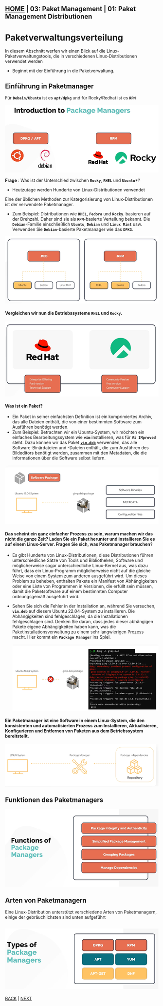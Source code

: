 [HOME](../../README.md) | 03: Paket Management | 01: Paket Management Distributionen
---
# Paketverwaltungsverteilung

In diesem Abschnitt werfen wir einen Blick auf die Linux-Paketverwaltungstools, die in verschiedenen Linux-Distributionen verwendet werden
- Beginnt mit der Einführung in die Paketverwaltung.

## Einführung in Paketmanager

Für **`Debain/Ubuntu`** ist es **`apt/dpkg`** und für Rocky/Redhat ist es **`RPM`**

![Paket-Manager](../../images/paket-managers.PNG)

**Frage** : Was ist der Unterschied zwischen **`Rocky`**, **`RHEL`** und **`Ubuntu`***?
- Heutzutage werden Hunderte von Linux-Distributionen verwendet

Eine der üblichen Methoden zur Kategorisierung von Linux-Distributionen ist der verwendete Paketmanager.
- Zum Beispiel: Distributionen wie **`RHEL`**, **`Fedora`** und **`Rocky`**. basieren auf der Drehzahl. Daher sind sie als **`RPM`**-basierte Verteilung bekannt. Die **`Debian`**-Familie einschließlich **`Ubuntu`**, **`Debian`** und **`Linux Mint`** usw. Verwenden Sie **`Debian`**-basierte Paketmanager wie das **`DPKG`**.

![deb-rpm](../../images/deb-rpm.PNG)

#### Vergleichen wir nun die Betriebssysteme **`RHEL`** und **`Rocky`**.

![rhel-rocky](../../images/rhel-rocky.PNG)

#### Was ist ein Paket?
- Ein Paket in seiner einfachsten Definition ist ein komprimiertes Archiv, das alle Dateien enthält, die von einer bestimmten Software zum Ausführen benötigt werden.
- Zum Beispiel: Betrachten wir ein Ubuntu-System, wir möchten ein einfaches Bearbeitungssystem wie **`vim`** installieren, was für **`Vi IMproved`** steht. Dazu können wir das Paket [**`vim.deb`**](http://ports.ubuntu.com/pool/main/v/vim/vim_8.2.3995-1ubuntu2_arm64.deb) verwenden, das alle Software-Binärdateien und -Dateien enthält, die zum Ausführen des Bildeditors benötigt werden, zusammen mit den Metadaten, die die Informationen über die Software selbst liefern.

![Paket](../../images/package.PNG)

#### Das scheint ein ganz einfacher Prozess zu sein, warum machen wir das nicht die ganze Zeit? Laden Sie ein Paket herunter und installieren Sie es auf einem Linux-Server. Fragen Sie sich, was Paketmanager brauchen?
- Es gibt Hunderte von Linux-Distributionen, diese Distributionen führen unterschiedliche Sätze von Tools und Bibliotheken, Software und möglicherweise sogar unterschiedliche Linux-Kernel aus, was dazu führt, dass ein Linux-Programm möglicherweise nicht auf die gleiche Weise von einem System zum anderen ausgeführt wird. Um dieses Problem zu beheben, enthalten Pakete ein Manifest von Abhängigkeiten oder eine Liste von Programmen in Versionen, die erfüllt sein müssen, damit die Paketsoftware auf einem bestimmten Computer ordnungsgemäß ausgeführt wird.
- Sehen Sie sich die Fehler in der Installation an, während Sie versuchen, **`vim.deb`** auf diesem Ubuntu 22.04-System zu installieren. Die Abhängigkeiten sind fehlgeschlagen, da die Installationen fehlgeschlagen sind. Denken Sie daran, dass jedes dieser abhängigen Pakete eigene Abhängigkeiten haben kann, was die Paketinstallationsverwaltung zu einem sehr langwierigen Prozess macht. Hier kommt ein **`Package Manager`** ins Spiel.

   ![Paketfehler](../../images/package-errors.PNG)

#### Ein Paketmanager ist eine Software in einem Linux-System, die den konsistenten und automatisierten Prozess zum Installieren, Aktualisieren, Konfigurieren und Entfernen von Paketen aus dem Betriebssystem bereitstellt.

![pkg-mgr](../../images/pkg-mgr.PNG)

## Funktionen des Paketmanagers

![Funktionen-des-Pakets](../../images/functions-of-pkg.PNG)

## Arten von Paketmanagern

Eine Linux-Distribution unterstützt verschiedene Arten von Paketmanagern, einige der gebräuchlichsten sind unten aufgeführt

![Pakettypen](../../images/types-of-pkg.PNG)
---
[BACK](../02-Linux-Core-Konzepre/07-Filesystem-Hierarchie.md) | [NEXT](./02-RPM-und-YUM.md)
